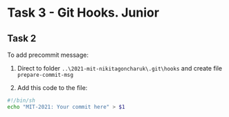 # Task 3 - Git Hooks. Junior

## Task 2

To add precommit message:

1. Direct to folder `..\2021-mit-nikitagoncharuk\.git\hooks` and create file `prepare-commit-msg`

2. Add this code to the file:

```bash
#!/bin/sh
echo "MIT-2021: Your commit here" > $1
```
